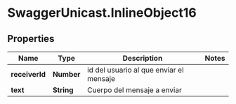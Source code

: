 # SwaggerUnicast.InlineObject16

## Properties

Name | Type | Description | Notes
------------ | ------------- | ------------- | -------------
**receiverId** | **Number** | id del usuario al que enviar el mensaje | 
**text** | **String** | Cuerpo del mensaje a enviar | 


